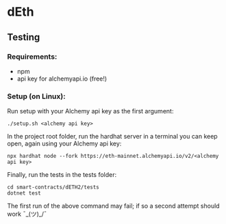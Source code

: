 # dEth

## Testing

### Requirements:

- npm
- api key for alchemyapi.io (free!)

### Setup (on Linux):

Run setup with your Alchemy api key as the first argument:

`./setup.sh <alchemy api key>`

In the project root folder, run the hardhat server in a terminal you can keep open, again using your Alchemy api key:

```
npx hardhat node --fork https://eth-mainnet.alchemyapi.io/v2/<alchemy api key>
```

Finally, run the tests in the tests folder:

```
cd smart-contracts/dETH2/tests
dotnet test
```

The first run of the above command may fail; if so a second attempt should work ¯\_(ツ)_/¯